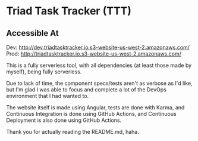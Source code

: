 # Triad Task Tracker (TTT)

## Accessible At  
  
Dev: http://dev.triadtasktracker.io.s3-website-us-west-2.amazonaws.com/   
Prod: http://triadtasktracker.io.s3-website-us-west-2.amazonaws.com/  
  

This is a fully serverless tool, with all dependencies (at least those made by myself), being fully serverless.  
  
Due to lack of time, the component specs/tests aren't as verbose as I'd like, but I'm glad I was able to focus and complete a lot of the DevOps environment that I had wanted to.  
  
The website itself is made using Angular, tests are done with Karma, and Continuous Integration is done using GitHub Actions, and Continuous Deployment is also done using GitHub Actions.  
  
Thank you for actually reading the README.md, haha.